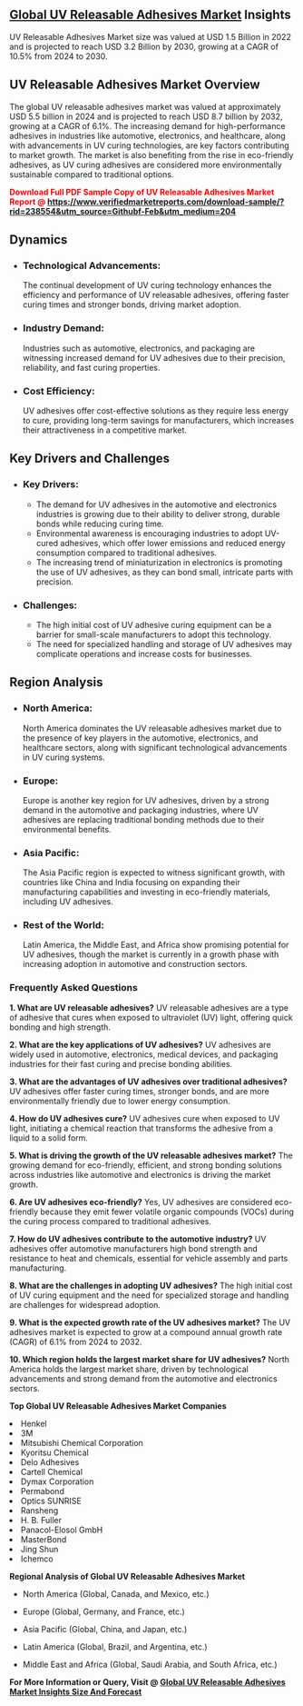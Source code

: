 <h2><a href="https://www.verifiedmarketreports.com/download-sample/?rid=238554&amp;utm_source=Githubf&amp;utm_medium=204" target="_blank">Global UV Releasable Adhesives Market</a> Insights</h2><p>UV Releasable Adhesives Market size was valued at USD 1.5 Billion in 2022 and is projected to reach USD 3.2 Billion by 2030, growing at a CAGR of 10.5% from 2024 to 2030.</p><p> <h2>UV Releasable Adhesives Market Overview</h2> <p>The global UV releasable adhesives market was valued at approximately USD 5.5 billion in 2024 and is projected to reach USD 8.7 billion by 2032, growing at a CAGR of 6.1%. The increasing demand for high-performance adhesives in industries like automotive, electronics, and healthcare, along with advancements in UV curing technologies, are key factors contributing to market growth. The market is also benefiting from the rise in eco-friendly adhesives, as UV curing adhesives are considered more environmentally sustainable compared to traditional options.</p> <p><strong><p><span class=""><span style="color: #ff0000;"><strong>Download Full PDF Sample Copy of UV Releasable Adhesives Market Report</strong> @ </span><a href="https://www.verifiedmarketreports.com/download-sample/?rid=238554&amp;utm_source=Githubf-Feb&amp;utm_medium=204" target="_blank">https://www.verifiedmarketreports.com/download-sample/?rid=238554&amp;utm_source=Githubf-Feb&amp;utm_medium=204</a></span></p></strong></p> <h2>Dynamics</h2> <ul> <li><h3>Technological Advancements:</h3> The continual development of UV curing technology enhances the efficiency and performance of UV releasable adhesives, offering faster curing times and stronger bonds, driving market adoption.</li> <li><h3>Industry Demand:</h3> Industries such as automotive, electronics, and packaging are witnessing increased demand for UV adhesives due to their precision, reliability, and fast curing properties.</li> <li><h3>Cost Efficiency:</h3> UV adhesives offer cost-effective solutions as they require less energy to cure, providing long-term savings for manufacturers, which increases their attractiveness in a competitive market.</li> </ul> <h2>Key Drivers and Challenges</h2> <ul> <li><h3>Key Drivers:</h3> <ul> <li>The demand for UV adhesives in the automotive and electronics industries is growing due to their ability to deliver strong, durable bonds while reducing curing time.</li> <li>Environmental awareness is encouraging industries to adopt UV-cured adhesives, which offer lower emissions and reduced energy consumption compared to traditional adhesives.</li> <li>The increasing trend of miniaturization in electronics is promoting the use of UV adhesives, as they can bond small, intricate parts with precision.</li> </ul> </li> <li><h3>Challenges:</h3> <ul> <li>The high initial cost of UV adhesive curing equipment can be a barrier for small-scale manufacturers to adopt this technology.</li> <li>The need for specialized handling and storage of UV adhesives may complicate operations and increase costs for businesses.</li> </ul> </li> </ul> <h2>Region Analysis</h2> <ul> <li><h3>North America:</h3> North America dominates the UV releasable adhesives market due to the presence of key players in the automotive, electronics, and healthcare sectors, along with significant technological advancements in UV curing systems.</li> <li><h3>Europe:</h3> Europe is another key region for UV adhesives, driven by a strong demand in the automotive and packaging industries, where UV adhesives are replacing traditional bonding methods due to their environmental benefits.</li> <li><h3>Asia Pacific:</h3> The Asia Pacific region is expected to witness significant growth, with countries like China and India focusing on expanding their manufacturing capabilities and investing in eco-friendly materials, including UV adhesives.</li> <li><h3>Rest of the World:</h3> Latin America, the Middle East, and Africa show promising potential for UV adhesives, though the market is currently in a growth phase with increasing adoption in automotive and construction sectors.</li> </ul> <h3>Frequently Asked Questions</h3> <p><strong>1. What are UV releasable adhesives?</strong> UV releasable adhesives are a type of adhesive that cures when exposed to ultraviolet (UV) light, offering quick bonding and high strength.</p> <p><strong>2. What are the key applications of UV adhesives?</strong> UV adhesives are widely used in automotive, electronics, medical devices, and packaging industries for their fast curing and precise bonding abilities.</p> <p><strong>3. What are the advantages of UV adhesives over traditional adhesives?</strong> UV adhesives offer faster curing times, stronger bonds, and are more environmentally friendly due to lower energy consumption.</p> <p><strong>4. How do UV adhesives cure?</strong> UV adhesives cure when exposed to UV light, initiating a chemical reaction that transforms the adhesive from a liquid to a solid form.</p> <p><strong>5. What is driving the growth of the UV releasable adhesives market?</strong> The growing demand for eco-friendly, efficient, and strong bonding solutions across industries like automotive and electronics is driving the market growth.</p> <p><strong>6. Are UV adhesives eco-friendly?</strong> Yes, UV adhesives are considered eco-friendly because they emit fewer volatile organic compounds (VOCs) during the curing process compared to traditional adhesives.</p> <p><strong>7. How do UV adhesives contribute to the automotive industry?</strong> UV adhesives offer automotive manufacturers high bond strength and resistance to heat and chemicals, essential for vehicle assembly and parts manufacturing.</p> <p><strong>8. What are the challenges in adopting UV adhesives?</strong> The high initial cost of UV curing equipment and the need for specialized storage and handling are challenges for widespread adoption.</p> <p><strong>9. What is the expected growth rate of the UV adhesives market?</strong> The UV adhesives market is expected to grow at a compound annual growth rate (CAGR) of 6.1% from 2024 to 2032.</p> <p><strong>10. Which region holds the largest market share for UV adhesives?</strong> North America holds the largest market share, driven by technological advancements and strong demand from the automotive and electronics sectors.</p> </p><p><strong>Top Global UV Releasable Adhesives Market Companies</strong></p><div data-test-id=""><p><li>Henkel</li><li> 3M</li><li> Mitsubishi Chemical Corporation</li><li> Kyoritsu Chemical</li><li> Delo Adhesives</li><li> Cartell Chemical</li><li> Dymax Corporation</li><li> Permabond</li><li> Optics SUNRISE</li><li> Ransheng</li><li> H. B. Fuller</li><li> Panacol-Elosol GmbH</li><li> MasterBond</li><li> Jing Shun</li><li> Ichemco</li></p><div><strong>Regional Analysis of&nbsp;Global UV Releasable Adhesives Market</strong></div><ul><li dir="ltr"><p dir="ltr">North America&nbsp;(Global, Canada, and Mexico, etc.)</p></li><li dir="ltr"><p dir="ltr">Europe (Global, Germany, and France, etc.)</p></li><li dir="ltr"><p dir="ltr">Asia Pacific&nbsp;(Global, China, and Japan, etc.)</p></li><li dir="ltr"><p dir="ltr">Latin America&nbsp;(Global, Brazil, and Argentina, etc.)</p></li><li dir="ltr">Middle East and Africa&nbsp;(Global, Saudi Arabia, and South Africa, etc.)</li></ul><p><strong>For More Information or Query, Visit @&nbsp;</strong><strong><a href="https://www.verifiedmarketreports.com/product/uv-releasable-adhesives-market/?utm_source=Githubf&amp;utm_medium=204" target="_blank">Global UV Releasable Adhesives Market Insights Size And Forecast</a></strong></p></div>

